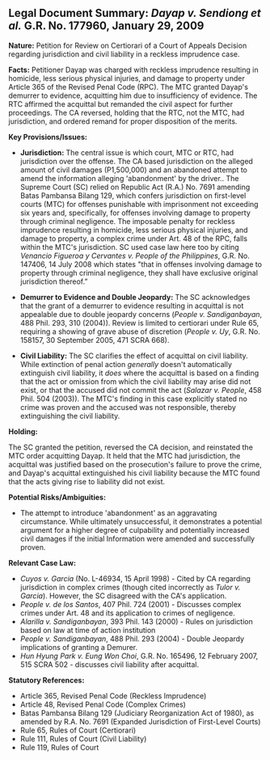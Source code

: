 ## Legal Document Summary: *Dayap v. Sendiong et al.* G.R. No. 177960, January 29, 2009

**Nature:** Petition for Review on Certiorari of a Court of Appeals Decision regarding jurisdiction and civil liability in a reckless imprudence case.

**Facts:** Petitioner Dayap was charged with reckless imprudence resulting in homicide, less serious physical injuries, and damage to property under Article 365 of the Revised Penal Code (RPC).  The MTC granted Dayap's demurrer to evidence, acquitting him due to insufficiency of evidence. The RTC affirmed the acquittal but remanded the civil aspect for further proceedings. The CA reversed, holding that the RTC, not the MTC, had jurisdiction, and ordered remand for proper disposition of the merits.

**Key Provisions/Issues:**

*   **Jurisdiction:**  The central issue is which court, MTC or RTC, had jurisdiction over the offense. The CA based jurisdiction on the alleged amount of civil damages (P1,500,000) and an abandoned attempt to amend the information alleging 'abandonment' by the driver.. The Supreme Court (SC) relied on  Republic Act (R.A.) No. 7691 amending Batas Pambansa Bilang 129, which confers jurisdiction on first-level courts (MTC) for offenses punishable with imprisonment not exceeding six years and, specifically, for offenses involving damage to property through criminal negligence. The imposable penalty for reckless imprudence resulting in homicide, less serious physical injuries, and damage to property, a complex crime under Art. 48 of the RPC, falls within the MTC's jurisdiction. SC used case law here too by citing *Venancio Figueroa y Cervantes v. People of the Philippines*, G.R. No. 147406, 14 July 2008 which states "that in offenses involving damage to property through criminal negligence, they shall have exclusive original jurisdiction thereof.”

*   **Demurrer to Evidence and Double Jeopardy:**  The SC acknowledges that the grant of a demurrer to evidence resulting in acquittal is not appealable due to double jeopardy concerns (*People v. Sandiganbayan*, 488 Phil. 293, 310 (2004)). Review is limited to certiorari under Rule 65, requiring a showing of grave abuse of discretion (*People v. Uy*, G.R. No. 158157, 30 September 2005, 471 SCRA 668).

*   **Civil Liability:** The SC clarifies the effect of acquittal on civil liability. While extinction of penal action *generally* doesn't automatically extinguish civil liability, it *does* where the acquittal is based on a finding that the act or omission from which the civil liability may arise did not exist, or that the accused did not commit the act (*Salazar v. People*, 458 Phil. 504 (2003)). The MTC's finding in this case explicitly stated no crime was proven and the accused was not responsible, thereby extinguishing the civil liability.

**Holding:**

The SC granted the petition, reversed the CA decision, and reinstated the MTC order acquitting Dayap. It held that the MTC had jurisdiction, the acquittal was justified based on the prosecution's failure to prove the crime, and Dayap's acquittal extinguished his civil liability because the MTC found that the acts giving rise to liability did not exist.

**Potential Risks/Ambiguities:**

*   The attempt to introduce 'abandonment' as an aggravating circumstance. While ultimately unsuccessful, it demonstrates a potential argument for a higher degree of culpability and potentially increased civil damages if the initial Information were amended and successfully proven.

**Relevant Case Law:**

*   *Cuyos v. Garcia* (No. L-46934, 15 April 1998) - Cited by CA regarding jurisdiction in complex crimes (though cited incorrectly as *Tulor v. Garcia*). However, the SC disagreed with the CA's application.
*   *People v. de los Santos*, 407 Phil. 724 (2001) -  Discusses complex crimes under Art. 48 and its application to crimes of negligence.
*   *Alarilla v. Sandiganbayan*, 393 Phil. 143 (2000) - Rules on jurisdiction based on law at time of action institution
*   *People v. Sandiganbayan*, 488 Phil. 293 (2004) - Double Jeopardy implications of granting a Demurer.
*   *Hun Hyung Park v. Eung Won Choi*, G.R. No. 165496, 12 February 2007, 515 SCRA 502 - discusses civil liability after acquittal.

**Statutory References:**

*   Article 365, Revised Penal Code (Reckless Imprudence)
*   Article 48, Revised Penal Code (Complex Crimes)
*   Batas Pambansa Bilang 129 (Judiciary Reorganization Act of 1980), as amended by R.A. No. 7691 (Expanded Jurisdiction of First-Level Courts)
*   Rule 65, Rules of Court (Certiorari)
* Rule 111, Rules of Court (Civil Liability)
*   Rule 119, Rules of Court
